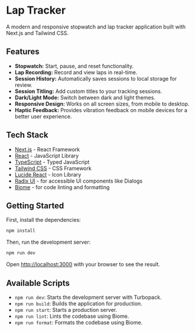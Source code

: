 # Lap Tracker

A modern and responsive stopwatch and lap tracker application built with Next.js and Tailwind CSS.

## Features

- **Stopwatch:** Start, pause, and reset functionality.
- **Lap Recording:** Record and view laps in real-time.
- **Session History:** Automatically saves sessions to local storage for review.
- **Session Titling:** Add custom titles to your tracking sessions.
- **Dark/Light Mode:** Switch between dark and light themes.
- **Responsive Design:** Works on all screen sizes, from mobile to desktop.
- **Haptic Feedback:** Provides vibration feedback on mobile devices for a better user experience.

## Tech Stack

- [Next.js](https://nextjs.org/) - React Framework
- [React](https://reactjs.org/) - JavaScript Library
- [TypeScript](https://www.typescriptlang.org/) - Typed JavaScript
- [Tailwind CSS](https://tailwindcss.com/) - CSS Framework
- [Lucide React](https://lucide.dev/) - Icon Library
- [Radix UI](https://www.radix-ui.com/) - for accessible UI components like Dialogs
- [Biome](https://biomejs.dev/) - for code linting and formatting

## Getting Started

First, install the dependencies:

```bash
npm install
```

Then, run the development server:

```bash
npm run dev
```

Open [http://localhost:3000](http://localhost:3000) with your browser to see the result.

## Available Scripts

- `npm run dev`: Starts the development server with Turbopack.
- `npm run build`: Builds the application for production.
- `npm run start`: Starts a production server.
- `npm run lint`: Lints the codebase using Biome.
- `npm run format`: Formats the codebase using Biome.
